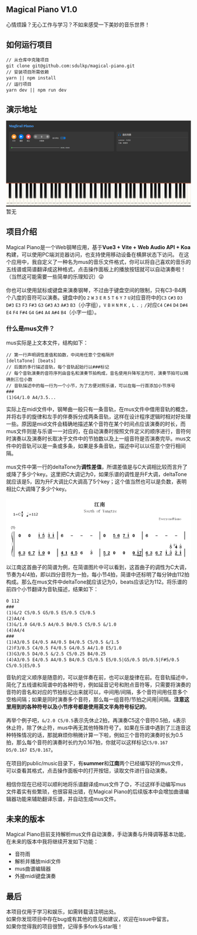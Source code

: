## Magical Piano V1.0
心情烦躁？无心工作与学习？不如来感受一下美妙的音乐世界！
## 如何运行项目
```
// 从仓库中克隆项目
git clone git@github.com:sdulkp/magical-piano.git
// 安装项目所需依赖
yarn || npm install
// 运行项目
yarn dev || npm run dev
```
## 演示地址
![Image text](https://github.com/sdulkp/magical-piano/blob/main/readme_imgs/piano-ui.png)
暂无
## 项目介绍
Magical Piano是一个Web钢琴应用，基于**Vue3 + Vite + Web Audio API + Koa**构建，可以使用PC端浏览器访问，也支持使用移动设备在横屏状态下访问。
在这个应用中，我自定义了一种名为mus的音乐文件格式，你可以将自己喜欢的音乐的五线谱或简谱翻译成这种格式，点击操作面板上的播放按钮就可以自动演奏啦！（当然这可能需要一些简单的乐理知识）:stuck_out_tongue_winking_eye:
<br /><br />
你也可以使用鼠标或键盘来演奏钢琴，不过由于键盘空间的限制，只有C3-B4两个八度的音符可以演奏。键盘中的`Q` `2` `W` `3` `E` `R` `5` `T` `6` `Y` `7` `U`对应音符中的`C3` `C#3` `D3` `D#3` `E3` `F3` `F#3` `G3` `G#3` `A3` `A#3` `B3`（小字组），`V` `B` `H` `N` `M` `K` `,` `L` `.` `;` `/`对应`C4` `C#4` `D4` `D#4` `E4` `F4` `F#4` `G4` `G#4` `A4` `A#4` `B4`（小字一组）。
### 什么是mus文件？
mus实际是上文本文件，结构如下：
```
// 第一行声明调性差值和拍数，中间用任意个空格隔开
[deltaTone] [beats]
// 后面的多行描述音轨，每个音轨起始行以###标记
// 每个音轨演奏的音符序列由音名和演奏节拍构成，音名使用升降写法均可，演奏节拍可以精确到三位小数
// 音轨描述中的每一行为一个小节，为了方便对照乐谱，可以在每一行首添加小节序号
###
(1)G4/1.0 A4/3.5...
```
实际上在midi文件中，钢琴曲一般只有一条音轨，在mus文件中借用音轨的概念，并将右手的旋律和左手的伴奏拆分成两条音轨，这样在设计程序逻辑时相对好处理一些。原因是midi文件会精确地描述某个音符在某个时间点应该演奏的时长，而mus文件则是与乐谱一一对应的，在自动演奏时按照文件定义的顺序进行，音符何时演奏以及演奏时长取决于文件中的节拍数以及上一组音符是否演奏完毕。mus文件中的音轨可以是一条或多条，如果是多条音轨，描述中可以以任意个空行相间隔。<br /><br />
mus文件中第一行的deltaTone为**调性差值**，所谓差值是与C大调相比较而言升了或降了多少个key。这里把C大调记为0，如果乐谱的调性是升F大调，deltaTone就应该是5，因为升F大调比C大调高了5个key；这个值当然也可以是负数，表明相比C大调降了多少个key。<br /><br />
![Image text](https://github.com/sdulkp/magical-piano/blob/main/readme_imgs/jiangnan.png)
以江南这首曲子的简谱为例，在简谱图片中可以看到，这首曲子的调性为C大调，节奏为4/4拍，即以四分音符为一拍，每小节4拍，简谱中还标明了每分钟由112拍构成。那么在mus文件中deltaTone就应该记为0，beats应该记为112。将乐谱的前四个小节翻译为音轨描述，结果如下：
```
0 112
###
(1)&/2 C5/0.5 G5/0.5 E5/0.5 C5/0.5
(2)A4/4
(3)&/1.0 G4/0.5 A4/0.5 B4/0.5 C5/0.5 &/1.0
(4)A4/4
###
(1)A3/0.5 E4/0.5 A4/0.5 B4/0.5 C5/0.5 &/1.5
(2)F3/0.5 C4/0.5 F4/0.5 G4/0.5 A4/1.0 E5/1.0
(3)G3/0.5 D4/0.5 &/2.5 C5/0.25 B4/0.25
(4)A3/0.5 E4/0.5 A4/0.5 B4/0.5 C5/0.5 E5/0.5|G5/0.5 D5/0.5|F#5/0.5 C5/0.5|E5/0.5
```
音轨的定义顺序是随意的，可以是伴奏在前，也可以是旋律在前。在音轨描述中，简化了五线谱和简谱中的各种符号，例如延音记号和附点音符等，只需要将演奏的音符的音名和对应的节拍标记出来就可以，中间用/间隔，多个音符间用任意多个空格间隔；如果是同时演奏多个音符，那么每一组音符/节拍之间用|间隔。**注意这里用到的各种符号以及小节序号都是使用英文半角符号标记的**。<br /><br />
再举个例子吧，`&/2.0 C5/0.5`表示先休止2拍，再演奏C5这个音符0.5拍，`&`表示休止符，除了休止符，mus中再无其他特殊符号了。如果在乐谱中遇到了三连音这种特殊情况的话，那就麻烦你稍微计算一下啦，例如三个音符的演奏时长为0.5拍，那么每个音符的演奏时长约为0.167拍，你就可以这样标记`C5/0.167 D5/0.167 E5/0.167`。<br /><br />
在项目的public/music目录下，有**summer**和**江南**两个已经编写好的mus文件，可以查看其格式，点击操作面板中的打开按钮，读取文件进行自动演奏。<br /><br />
相信你现在已经可以顺利地将乐谱翻译成mus文件了:blush:，不过这样手动编写mus文件着实有些繁琐，也很容易出错，在Magical Piano的后续版本中会增加曲谱编辑器功能来辅助翻译乐谱，并自动生成mus文件。
## 未来的版本
Magical Piano目前支持解析mus文件自动演奏，手动演奏与升降调等基本功能，在未来的版本中我将继续开发如下功能：
* 音符雨
* 解析并播放midi文件
* mus曲谱编辑器
* 外接midi键盘演奏
## 最后
本项目仅用于学习和娱乐，如需转载请注明出处。
<br />
如果你发现项目中存在bug或有其他的意见和建议，欢迎在issue中留言。
<br/>
如果你觉得我的项目很赞，记得多多fork与star哦！